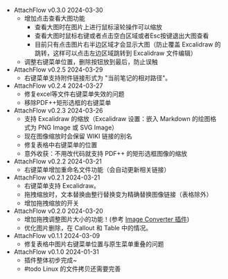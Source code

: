 - AttachFlow v0.3.0 2024-03-30
  - 增加点击查看大图功能
    - 查看大图时在图片上进行鼠标滚轮操作可以缩放
    - 查看大图时鼠标右键或者点击空白区域或者Esc按键退出大图查看
    - 目前只有点击图片右半边区域才会显示大图（防止覆盖 Excalidraw 的跳转，这样可以点击左边区域跳转到 Excalidraw 文件编辑）
  - 调整右键菜单位置，删除按钮放到最后，防止误触
- AttachFlow v0.2.5 2024-03-29
  - 右键菜单支持附件链接形式为 "当前笔记的相对路径"。
- AttachFlow v0.2.4 2024-03-27
  - 修复excel等文件右键菜单失效的问题
  - 移除PDF++矩形选框的右键菜单
- AttachFlow v0.2.3 2024-03-26
  - 支持 Excalidraw 的缩放（Excalidraw 设置：嵌入 Markdown 的绘图格式为 PNG Image 或 SVG Image）
  - 现在图像缩放时会保留 WIKI 链接的别名
  - 修复表格中右键菜单的位置
  - 意外收获：不用改代码就支持 PDF++ 的矩形选框图像的缩放
- AttachFlow v0.2.2 2024-03-21
  - 右键菜单增加重命名文件功能（会自动更新相关链接）
- AttachFlow v0.2.1 2024-03-21
  - 右键菜单支持 Excalidraw。
  - 拖拽缩放时，文本替换由整行替换变为精确替换图像链接（表格除外）
  - 增加拖拽缩放的开关
- AttachFlow v0.2.0 2024-03-20
  - 增加拖拽调整图片大小的功能！(参考 [Image Converter 插件](https://github.com/xRyul/obsidian-image-converter))
  - 优化图片删除，在 Callout 和 Table 中的情况。
- AttachFlow v0.1.1 2024-03-09
  - 修复表格中图片右键菜单位置与原生菜单重叠的问题
- AttachFlow v0.1.0 2024-01-31
  - 插件整体初步完成~
  - #todo Linux 的文件拷贝还需要完善